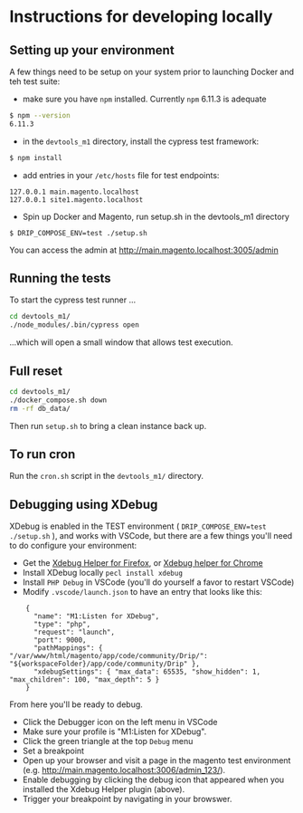 # Instructions for developing locally

## Setting up your environment

A few things need to be setup on your system prior to launching Docker and teh test suite:
 - make sure you have `npm` installed. Currently `npm` 6.11.3 is adequate
```bash
$ npm --version
6.11.3
```
 - in the `devtools_m1` directory, install the cypress test framework:
```bash
$ npm install
```
 - add entries in your `/etc/hosts` file for test endpoints:
```
127.0.0.1 main.magento.localhost
127.0.0.1 site1.magento.localhost
```
 - Spin up Docker and Magento, run setup.sh in the devtools_m1 directory
 ```aidl
$ DRIP_COMPOSE_ENV=test ./setup.sh
```

You can access the admin at http://main.magento.localhost:3005/admin

## Running the tests

To start the cypress test runner ...

```bash
cd devtools_m1/
./node_modules/.bin/cypress open
```

...which will open a small window that allows test execution.

## Full reset

```bash
cd devtools_m1/
./docker_compose.sh down
rm -rf db_data/
```

Then run `setup.sh` to bring a clean instance back up.

## To run cron

Run the `cron.sh` script in the `devtools_m1/` directory.

## Debugging using XDebug

XDebug is enabled in the TEST environment ( `DRIP_COMPOSE_ENV=test ./setup.sh` ), and works with VSCode, but there are a few things you'll need to do configure your environment:

- Get the [Xdebug Helper for Firefox](https://addons.mozilla.org/en-US/firefox/addon/xdebug-helper-for-firefox/), or [Xdebug helper for Chrome](https://chrome.google.com/extensions/detail/eadndfjplgieldjbigjakmdgkmoaaaoc)
- Install XDebug locally `pecl install xdebug`
- Install `PHP Debug` in VSCode  (you'll do yourself a favor to restart VSCode)
- Modify `.vscode/launch.json` to have an entry that looks like this:
```
    {
      "name": "M1:Listen for XDebug",
      "type": "php",
      "request": "launch",
      "port": 9000,
      "pathMappings": { "/var/www/html/magento/app/code/community/Drip/": "${workspaceFolder}/app/code/community/Drip" },
      "xdebugSettings": { "max_data": 65535, "show_hidden": 1, "max_children": 100, "max_depth": 5 }
    }
```

From here you'll be ready to debug.
- Click the Debugger icon on the left menu in VSCode
- Make sure your profile is "M1:Listen for XDebug".
- Click the green triangle at the top `Debug` menu
- Set a breakpoint
- Open up your browser and visit a page in the magento test environment (e.g. http://main.magento.localhost:3006/admin_123/).
- Enable debugging by clicking the debug icon that appeared when you installed the Xdebug Helper plugin (above).
- Trigger your breakpoint by navigating in your browswer.
